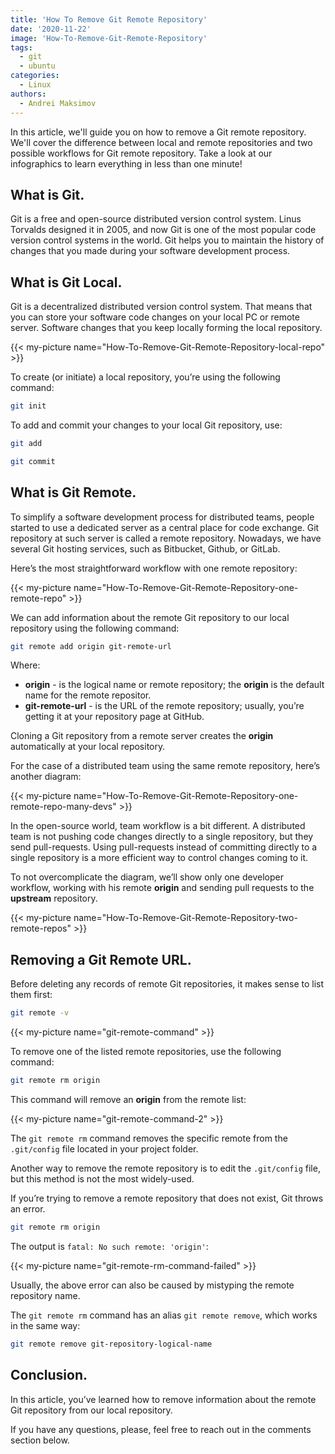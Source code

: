 ```yaml
---
title: 'How To Remove Git Remote Repository'
date: '2020-11-22'
image: 'How-To-Remove-Git-Remote-Repository'
tags:
  - git
  - ubuntu
categories:
  - Linux
authors:
  - Andrei Maksimov
---
```


In this article, we'll guide you on how to remove a Git remote repository. We'll cover the difference between local and remote repositories and two possible workflows for Git remote repository. Take a look at our infographics to learn everything in less than one minute!

## What is Git.

Git is a free and open-source distributed version control system. Linus Torvalds designed it in 2005, and now Git is one of the most popular code version control systems in the world. Git helps you to maintain the history of changes that you made during your software development process.

## What is Git Local.

Git is a decentralized distributed version control system. That means that you can store your software code changes on your local PC or remote server. Software changes that you keep locally forming the local repository.

{{< my-picture name="How-To-Remove-Git-Remote-Repository-local-repo" >}}

To create (or initiate) a local repository, you’re using the following command:

```sh
git init
```

To add and commit your changes to your local Git repository, use:

```sh
git add

git commit
```

## What is Git Remote.

To simplify a software development process for distributed teams, people started to use a dedicated server as a central place for code exchange. Git repository at such server is called a remote repository. Nowadays, we have several Git hosting services, such as Bitbucket, Github, or GitLab.

Here’s the most straightforward workflow with one remote repository:

{{< my-picture name="How-To-Remove-Git-Remote-Repository-one-remote-repo" >}}

We can add information about the remote Git repository to our local repository using the following command:

```sh
git remote add origin git-remote-url
```

Where:

* **origin** - is the logical name or remote repository; the **origin** is the default name for the remote repositor.
* **git-remote-url** - is the URL of the remote repository; usually, you’re getting it at your repository page at GitHub.

Cloning a Git repository from a remote server creates the **origin** automatically at your local repository.

For the case of a distributed team using the same remote repository, here’s another diagram:

{{< my-picture name="How-To-Remove-Git-Remote-Repository-one-remote-repo-many-devs" >}}

In the open-source world, team workflow is a bit different. A distributed team is not pushing code changes directly to a single repository, but they send pull-requests. Using pull-requests instead of committing directly to a single repository is a more efficient way to control changes coming to it.

To not overcomplicate the diagram, we’ll show only one developer workflow, working with his remote **origin** and sending pull requests to the **upstream** repository.

{{< my-picture name="How-To-Remove-Git-Remote-Repository-two-remote-repos" >}}

## Removing a Git Remote URL.

Before deleting any records of remote Git repositories, it makes sense to list them first:

```sh
git remote -v
```

{{< my-picture name="git-remote-command" >}}

To remove one of the listed remote repositories, use the following command:

```sh
git remote rm origin
```

This command will remove an **origin** from the remote list:

{{< my-picture name="git-remote-command-2" >}}

The `git remote rm` command removes the specific remote from the `.git/config` file located in your project folder.

Another way to remove the remote repository is to edit the `.git/config` file, but this method is not the most widely-used.

If you’re trying to remove a remote repository that does not exist, Git throws an error.

```sh
git remote rm origin
```

The output is `fatal: No such remote: 'origin'`:

{{< my-picture name="git-remote-rm-command-failed" >}}

Usually, the above error can also be caused by mistyping the remote repository name.

The `git remote rm` command has an alias `git remote remove`, which works in the same way:

```sh
git remote remove git-repository-logical-name
```

## Conclusion.

In this article, you’ve learned how to remove information about the remote Git repository from our local repository.

If you have any questions, please, feel free to reach out in the comments section below.
